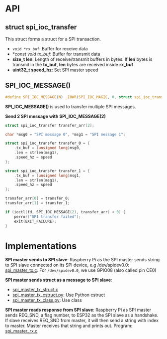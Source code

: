 # API
## struct spi_ioc_transfer

This struct forms a struct for a SPI transaction.

* ``void *rx_buf``: Buffer for receive data
* **const void *tx_buf**: Buffer for transmit data
* **size_t len**: Length of receive/transmit buffers in bytes. If **len** bytes is transmit in the **tx_buf**, **len** bytes are received inside **rx_buf**
* **uint32_t speed_hz**: Set SPI master speed
## SPI_IOC_MESSAGE()
```c
#define SPI_IOC_MESSAGE(N) _IOWR(SPI_IOC_MAGIC, 0, struct spi_ioc_transfer[N])
```
**SPI_IOC_MESSAGE()** is used to transfer multiple SPI messages.

**Send 2 SPI message with SPI_IOC_MESSAGE(2)**
```c
struct spi_ioc_transfer transfer_arr[2];

char *msg0 = "SPI message 0", *msg1 = "SPI message 1";

struct spi_ioc_transfer transfer_0 = {
    .tx_buf = (unsigned long)msg0,
    .len = strlen(msg1),
    .speed_hz = speed
};

struct spi_ioc_transfer transfer_1 = {
    .tx_buf = (unsigned long)msg1,
    .len = strlen(msg1),
    .speed_hz = speed
};

transfer_arr[0] = transfer_0;
transfer_arr[1] = transfer_1;

if (ioctl(fd, SPI_IOC_MESSAGE(2), transfer_arr) < 0) {
    perror("SPI transfer failed");
    exit(EXIT_FAILURE);
}
```

# Implementations

**SPI master sends to SPI slave**: Raspberry Pi as the SPI master sends string to SPI slave connected on its SPI device, e.g /dev/spidev0.0: [spi_master_tx.c](spi_master_tx.c). For ``/dev/spidev0.0``, we use GPIO08 (also called pin CE0)

**SPI master sends struct as a message to SPI slave**: 
* [spi_master_tx_struct.c](spi_master_tx_struct.c)
* [spi_master_tx_cstruct.py](spi_master_tx_cstruct.py): Use Python cstruct
* [spi_master_tx_class.py](spi_master_tx_class.py): Use class

**SPI master reads response from SPI slave**: Raspberry Pi as SPI master sends REQ_SND, a flag number, to ESP32 as the SPI slave as a handshake. If slave receives REQ_SND from master, it will then send a string with index to master. Master receives that string and prints out. Program: [spi_master_rx.c](spi_master_rx.c)